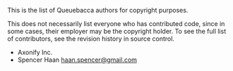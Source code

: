 This is the list of Queuebacca authors for copyright purposes.

This does not necessarily list everyone who has contributed code, since in
some cases, their employer may be the copyright holder.  To see the full list
of contributors, see the revision history in source control.

* Axonify Inc.
* Spencer Haan <haan.spencer@gmail.com>
